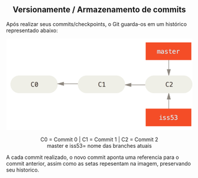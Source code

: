 <div>
    <h2  style="text-align:center;">Versionamente / Armazenamento de commits</h2>
    <p>Após realizar seus commits/checkpoints, o Git guarda-os em um histórico representado abaixo:</p>
    <img src="assets\img/HistoricoDoGit.png"/>
    <p style="text-align:center;">C0 = Commit 0 | C1 = Commit 1 | C2 = Commit 2<br>master e iss53= nome das branches atuais</p>
    <p>A cada commit realizado, o novo commit aponta uma referencia para o commit anterior, assim como as setas repesentam na imagem, preservando seu historico.</p>
</div>